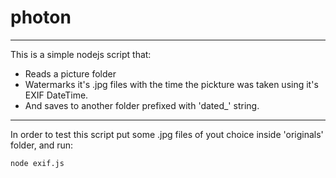 # photon
---
This is a simple nodejs script that:
* Reads a picture folder
* Watermarks it's .jpg files with the time the pickture was taken using it's EXIF DateTime.
* And saves to another folder prefixed with 'dated\_' string.
---
In order to test this script put some .jpg files of yout choice inside 'originals' folder, and run:
```
node exif.js
```

